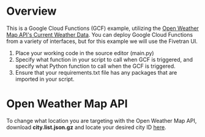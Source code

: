 # Overview
This is a Google Cloud Functions (GCF) example, utilizing the [Open Weather Map API's Current Weather Data](https://openweathermap.org/current). You can deploy Google Cloud Functions from a variety of interfaces, but for this example we will use the Fivetran UI.

1. Place your working code in the source editor (main.py)
2. Specify what function in your script to call when GCF is triggered, and specify what Python function to call when the GCF is triggered.
3. Ensure that your requirements.txt file has any packages that are imported in your script.

# Open Weather Map API
To change what location you are targeting with the Open Weather Map API, download **city.list.json.gz** and locate your desired city ID [here](http://bulk.openweathermap.org/sample/).